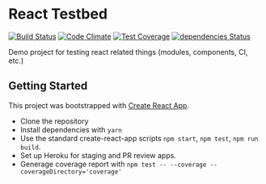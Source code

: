 # React Testbed
[![Build Status](https://travis-ci.org/marcdel/react-testbed.svg?branch=master)](https://travis-ci.org/marcdel/react-testbed) [![Code Climate](https://codeclimate.com/github/marcdel/react-testbed/badges/gpa.svg)](https://codeclimate.com/github/marcdel/react-testbed) [![Test Coverage](https://codeclimate.com/github/marcdel/react-testbed/badges/coverage.svg)](https://codeclimate.com/github/marcdel/react-testbed/coverage) [![dependencies Status](https://david-dm.org/marcdel/react-testbed/status.svg)](https://david-dm.org/marcdel/react-testbed)

Demo project for testing react related things (modules, components, CI, etc.)

## Getting Started
This project was bootstrapped with [Create React App](https://github.com/facebookincubator/create-react-app).

* Clone the repository
* Install dependencies with `yarn`
* Use the standard create-react-app scripts `npm start`, `npm test`, `npm run build`.
* Set up Heroku for staging and PR review apps.
* Generage coverage report with `npm test -- --coverage --coverageDirectory='coverage'`